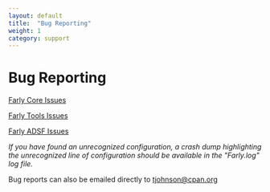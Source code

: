 ```yaml
---
layout: default
title:  "Bug Reporting"
weight: 1
category: support
---
```


# Bug Reporting

[Farly Core Issues](https://github.com/trystanzj/Farly/issues)

[Farly Tools Issues](https://github.com/trystanzj/Farly-Tools/issues)

[Farly ADSF Issues](https://github.com/trystanzj/Farly-ADSF/issues)

*If you have found an unrecognized configuration, a crash dump highlighting the unrecognized line of configuration should be available in the "Farly.log" log file.*

Bug reports can also be emailed directly to tjohnson@cpan.org

